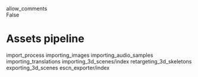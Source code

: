 allow\_comments  
False

# Assets pipeline

import\_process importing\_images importing\_audio\_samples
importing\_translations importing\_3d\_scenes/index
retargeting\_3d\_skeletons exporting\_3d\_scenes escn\_exporter/index
